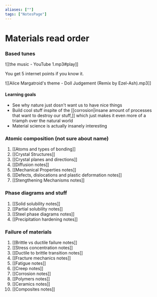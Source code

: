 ```yaml
---
aliases: [""]
tags: ["NotesPage"]
---
```


# Materials read order
### Based tunes
![[the music - YouTube 1.mp3#play]]

You get 5 internet points if you know it.

![[Alice Margatroid's theme - Doll Judgement (Remix by Ezel-Ash).mp3]]

#### Learning goals
- See why nature just dosn't want us to have nice things
- Build cool stuff inspite of the [[corrosion|insane amount of processes that want to destroy our stuff,]] which just makes it even more of a triamph over the natural world
- Material science is actually insanely interesting

### Atomic composition (not sure about name)
1) [[Atoms and types of bonding]]
2) [[Crystal Structures]]
3) [[Crystal planes and directions]]
4) [[Diffusion notes]]
5) [[Mechanical Properties notes]]
6) [[Defects, dislocations and plastic deformation notes]]
7) [[Stengthening Mechanisms notes]]


### Phase diagrams and stuff
1) [[Solid solubility notes]]
2) [[Partial solubility notes]]
3) [[Steel phase diagrams notes]]
4) [[Precipitation hardening notes]]

### Failure of materials
1) [[Brittle vs ductile failure notes]]
2) [[Stress concentration notes]]
3) [[Ductile to brittle transition notes]]
4) [[Fracture mechanics notes]]
5) [[Fatigue notes]]
6) [[Creep notes]]
7) [[Corrosion notes]]
8) [[Polymers notes]]
9) [[Ceramics notes]]
10) [[Composites notes]]